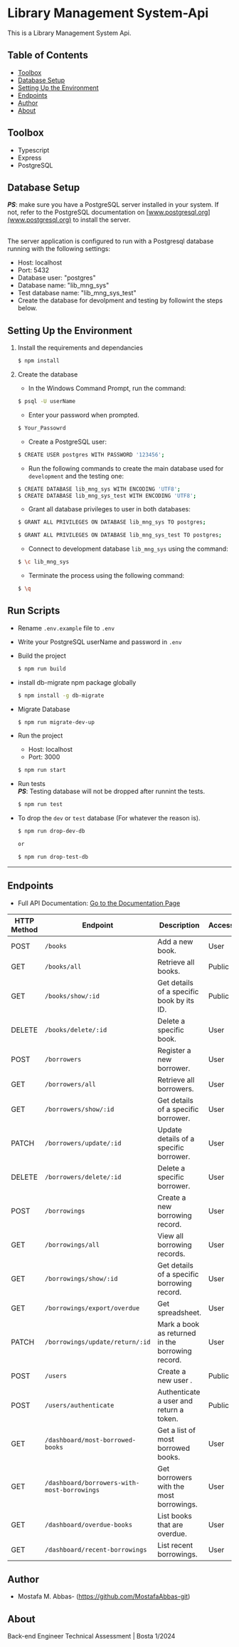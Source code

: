 # Library Management System-Api

This is a Library Management System Api.

## Table of Contents

- [Toolbox](#toolbox)
- [Database Setup](#Database-Setup)
- [Setting Up the Environment](#setting-up-the-environment)
- [Endpoints ](#endpoints)
- [Author](#Author)
- [About](#about)

## Toolbox

- Typescript
- Express
- PostgreSQL

## Database Setup

**_PS_**: make sure you have a PostgreSQL server installed in your system. If not, refer to the PostgreSQL documentation on [www.postgresql.org](www.postgresql.org) to install the server.
<br></br>

The server application is configured to run with a Postgresql database running with the following settings:

- Host: localhost
- Port: 5432
- Database user: "postgres"
- Database name: "lib_mng_sys"
- Test database name: "lib_mng_sys_test"
- Create the database for devolpment and testing by followint the steps below.

## Setting Up the Environment

1. Install the requirements and dependancies

   ```sh
   $ npm install
   ```

2. Create the database <br>

   - In the Windows Command Prompt, run the command:

   ```sh
   $ psql -U userName
   ```

   - Enter your password when prompted.

   ```sh
   $ Your_Passowrd
   ```

   - Create a PostgreSQL user:

   ```sh
   $ CREATE USER postgres WITH PASSWORD '123456';
   ```

   - Run the following commands to create the main database used for `development` and the testing one:

   ```sh
   $ CREATE DATABASE lib_mng_sys WITH ENCODING 'UTF8';
   $ CREATE DATABASE lib_mng_sys_test WITH ENCODING 'UTF8';
   ```

   - Grant all database privileges to user in both databases:

   ```sh
   $ GRANT ALL PRIVILEGES ON DATABASE lib_mng_sys TO postgres;

   $ GRANT ALL PRIVILEGES ON DATABASE lib_mng_sys_test TO postgres;
   ```

   - Connect to development database `lib_mng_sys` using the command:

   ```sh
   $ \c lib_mng_sys
   ```

   - Terminate the process using the following command:

   ```sh
   $ \q
   ```

## Run Scripts

- Rename `.env.example` file to `.env`
- Write your PostgreSQL userName and password in `.env`

- Build the project

  ```sh
  $ npm run build
  ```

- install db-migrate npm package globally

  ```sh
  $ npm install -g db-migrate
  ```

- Migrate Database

  ```sh
  $ npm run migrate-dev-up
  ```

- Run the project

  - Host: localhost
  - Port: 3000

  ```sh
  $ npm run start
  ```

- Run tests <br>
  **_PS_**: Testing database will not be dropped after runnint the tests.

  ```sh
  $ npm run test
  ```

- To drop the `dev` or `test` database (For whatever the reason is).

  ```sh
  $ npm run drop-dev-db

  or

  $ npm run drop-test-db

  ```

---

## Endpoints

- Full API Documentation:
  [Go to the Documentation Page](https://documenter.getpostman.com/view/14046968/2s9YyqihQv#1cab5ea7-1cdd-4b37-9f95-e855ebc3e947)

| HTTP Method | Endpoint                                    | Description                                      | Access |
| ----------- | ------------------------------------------- | ------------------------------------------------ | ------ |
| POST        | `/books`                                    | Add a new book.                                  | User   |
| GET         | `/books/all`                                | Retrieve all books.                              | Public |
| GET         | `/books/show/:id`                           | Get details of a specific book by its ID.        | Public |
| DELETE      | `/books/delete/:id`                         | Delete a specific book.                          | User   |
| POST        | `/borrowers`                                | Register a new borrower.                         | User   |
| GET         | `/borrowers/all`                            | Retrieve all borrowers.                          | User   |
| GET         | `/borrowers/show/:id`                       | Get details of a specific borrower.              | User   |
| PATCH       | `/borrowers/update/:id`                     | Update details of a specific borrower.           | User   |
| DELETE      | `/borrowers/delete/:id`                     | Delete a specific borrower.                      | User   |
| POST        | `/borrowings`                               | Create a new borrowing record.                   | User   |
| GET         | `/borrowings/all`                           | View all borrowing records.                      | User   |
| GET         | `/borrowings/show/:id`                      | Get details of a specific borrowing record.      | User   |
| GET         | `/borrowings/export/overdue`                | Get spreadsheet.                                 | User   |
| PATCH       | `/borrowings/update/return/:id`             | Mark a book as returned in the borrowing record. | User   |
| POST        | `/users`                                    | Create a new user .                              | Public |
| POST        | `/users/authenticate`                       | Authenticate a user and return a token.          | Public |
| GET         | `/dashboard/most-borrowed-books`            | Get a list of most borrowed books.               | User   |
| GET         | `/dashboard/borrowers-with-most-borrowings` | Get borrowers with the most borrowings.          | User   |
| GET         | `/dashboard/overdue-books`                  | List books that are overdue.                     | User   |
| GET         | `/dashboard/recent-borrowings`              | List recent borrowings.                          | User   |

## Author

- Mostafa M. Abbas- (https://github.com/MostafaAbbas-git)

## About

Back-end Engineer Technical Assessment | Bosta
1/2024
